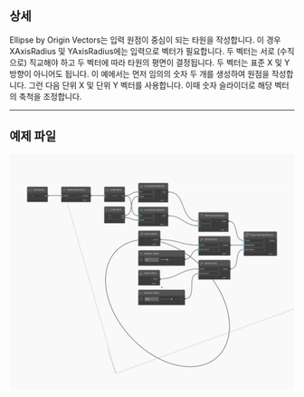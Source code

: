 ## 상세
Ellipse by Origin Vectors는 입력 원점이 중심이 되는 타원을 작성합니다. 이 경우 XAxisRadius 및 YAxisRadius에는 입력으로 벡터가 필요합니다. 두 벡터는 서로 (수직으로) 직교해야 하고 두 벡터에 따라 타원의 평면이 결정됩니다. 두 벡터는 표준 X 및 Y 방향이 아니어도 됩니다. 이 예에서는 먼저 임의의 숫자 두 개를 생성하여 원점을 작성합니다. 그런 다음 단위 X 및 단위 Y 벡터를 사용합니다. 이때 숫자 슬라이더로 해당 벡터의 축척을 조정합니다.
___
## 예제 파일

![ByOriginVectors](./Autodesk.DesignScript.Geometry.Ellipse.ByOriginVectors_img.jpg)

